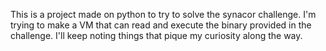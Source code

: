 This is a project made on python to try to solve the synacor challenge. I'm trying to make a VM that can read and execute the binary provided in the challenge. I'll keep noting things that pique my curiosity along the way.